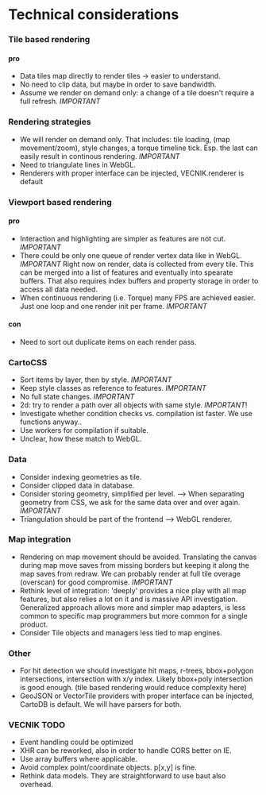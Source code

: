 
Technical considerations
========================

### Tile based rendering

#### pro
- Data tiles map directly to render tiles -> easier to understand.
- No need to clip data, but maybe in order to save bandwidth.
- Assume we render on demand only: a change of a tile doesn't require a full refresh. *IMPORTANT*


### Rendering strategies

- We will render on demand only. That includes: tile loading, (map movement/zoom), style changes, a torque timeline tick. Esp. the last can easily result in continous rendering. *IMPORTANT*
- Need to triangulate lines in WebGL.
- Renderers with proper interface can be injected, VECNIK.renderer is default


### Viewport based rendering

#### pro
- Interaction and highlighting are simpler as features are not cut. *IMPORTANT*
- There could be only one queue of render vertex data like in WebGL. *IMPORTANT* Right now on render, data is collected from every tile. This can be merged into a list of features and eventually into spearate buffers. That also requires index buffers and property storage in order to access all data needed.
- When continuous rendering (i.e. Torque) many FPS are achieved easier. Just one loop and one render init per frame. *IMPORTANT*

#### con
- Need to sort out duplicate items on each render pass.


### CartoCSS
- Sort items by layer, then by style. *IMPORTANT*
- Keep style classes as reference to features. *IMPORTANT*
- No full state changes. *IMPORTANT*
- 2d: try to render a path over all objects with same style. *IMPORTANT*!
- Investigate whether condition checks vs. compilation ist faster. We use functions anyway..
- Use workers for compilation if suitable.
- Unclear, how these match to WebGL.

### Data
- Consider indexing geometries as tile.
- Consider clipped data in database.
- Consider storing geometry, simplified per level.
--> When separating geometry from CSS, we ask for the same data over and over again. *IMPORTANT*
- Triangulation should be part of the frontend --> WebGL renderer.

### Map integration
- Rendering on map movement should be avoided. Translating the canvas during map move saves from missing borders but keeping it along the map saves from redraw. We can probably render at full tile overage (overscan) for good compromise. *IMPORTANT*
- Rethink level of integration: 'deeply' provides a nice play with all map features, but also relies a lot on it and is massive API investigation.
  Generalized approach allows more and simpler map adapters, is less common to specific map programmers but more common for a single product.
- Consider Tile objects and managers less tied to map engines.


### Other
- For hit detection we should investigate hit maps, r-trees, bbox+polygon intersections, intersection with x/y index. Likely bbox+poly intersection is good enough. (tile based rendering would reduce complexity here)
- GeoJSON or VectorTile providers with proper interface can be injected, CartoDB is default. We will have parsers for both.


### VECNIK TODO
- Event handling could be optimized
- XHR can be reworked, also in order to handle CORS better on IE.
- Use array buffers where applicable.
- Avoid complex point/coordinate objects. p[x,y] is fine.
- Rethink data models. They are straightforward to use baut also overhead.
